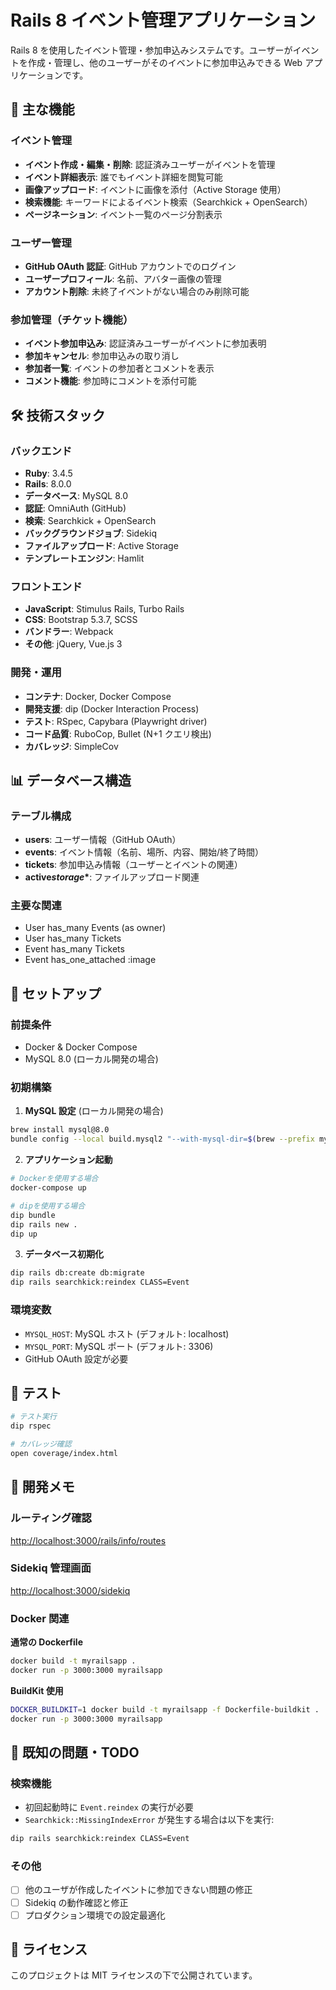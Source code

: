 # Rails 8 イベント管理アプリケーション

Rails 8 を使用したイベント管理・参加申込みシステムです。ユーザーがイベントを作成・管理し、他のユーザーがそのイベントに参加申込みできる Web アプリケーションです。

## 🚀 主な機能

### イベント管理

- **イベント作成・編集・削除**: 認証済みユーザーがイベントを管理
- **イベント詳細表示**: 誰でもイベント詳細を閲覧可能
- **画像アップロード**: イベントに画像を添付（Active Storage 使用）
- **検索機能**: キーワードによるイベント検索（Searchkick + OpenSearch）
- **ページネーション**: イベント一覧のページ分割表示

### ユーザー管理

- **GitHub OAuth 認証**: GitHub アカウントでのログイン
- **ユーザープロフィール**: 名前、アバター画像の管理
- **アカウント削除**: 未終了イベントがない場合のみ削除可能

### 参加管理（チケット機能）

- **イベント参加申込み**: 認証済みユーザーがイベントに参加表明
- **参加キャンセル**: 参加申込みの取り消し
- **参加者一覧**: イベントの参加者とコメントを表示
- **コメント機能**: 参加時にコメントを添付可能

## 🛠 技術スタック

### バックエンド

- **Ruby**: 3.4.5
- **Rails**: 8.0.0
- **データベース**: MySQL 8.0
- **認証**: OmniAuth (GitHub)
- **検索**: Searchkick + OpenSearch
- **バックグラウンドジョブ**: Sidekiq
- **ファイルアップロード**: Active Storage
- **テンプレートエンジン**: Hamlit

### フロントエンド

- **JavaScript**: Stimulus Rails, Turbo Rails
- **CSS**: Bootstrap 5.3.7, SCSS
- **バンドラー**: Webpack
- **その他**: jQuery, Vue.js 3

### 開発・運用

- **コンテナ**: Docker, Docker Compose
- **開発支援**: dip (Docker Interaction Process)
- **テスト**: RSpec, Capybara (Playwright driver)
- **コード品質**: RuboCop, Bullet (N+1 クエリ検出)
- **カバレッジ**: SimpleCov

## 📊 データベース構造

### テーブル構成

- **users**: ユーザー情報（GitHub OAuth）
- **events**: イベント情報（名前、場所、内容、開始/終了時間）
- **tickets**: 参加申込み情報（ユーザーとイベントの関連）
- **active*storage*\***: ファイルアップロード関連

### 主要な関連

- User has_many Events (as owner)
- User has_many Tickets
- Event has_many Tickets
- Event has_one_attached :image

## 🚀 セットアップ

### 前提条件

- Docker & Docker Compose
- MySQL 8.0 (ローカル開発の場合)

### 初期構築

1. **MySQL 設定** (ローカル開発の場合)

```bash
brew install mysql@8.0
bundle config --local build.mysql2 "--with-mysql-dir=$(brew --prefix mysql@8.0)"
```

2. **アプリケーション起動**

```bash
# Dockerを使用する場合
docker-compose up

# dipを使用する場合
dip bundle
dip rails new .
dip up
```

3. **データベース初期化**

```bash
dip rails db:create db:migrate
dip rails searchkick:reindex CLASS=Event
```

### 環境変数

- `MYSQL_HOST`: MySQL ホスト (デフォルト: localhost)
- `MYSQL_PORT`: MySQL ポート (デフォルト: 3306)
- GitHub OAuth 設定が必要

## 🧪 テスト

```bash
# テスト実行
dip rspec

# カバレッジ確認
open coverage/index.html
```

## 📝 開発メモ

### ルーティング確認

<http://localhost:3000/rails/info/routes>

### Sidekiq 管理画面

<http://localhost:3000/sidekiq>

### Docker 関連

**通常の Dockerfile**

```bash
docker build -t myrailsapp .
docker run -p 3000:3000 myrailsapp
```

**BuildKit 使用**

```bash
DOCKER_BUILDKIT=1 docker build -t myrailsapp -f Dockerfile-buildkit .
docker run -p 3000:3000 myrailsapp
```

## 🔧 既知の問題・TODO

### 検索機能

- 初回起動時に `Event.reindex` の実行が必要
- `Searchkick::MissingIndexError` が発生する場合は以下を実行:

```bash
dip rails searchkick:reindex CLASS=Event
```

### その他

- [ ] 他のユーザが作成したイベントに参加できない問題の修正
- [ ] Sidekiq の動作確認と修正
- [ ] プロダクション環境での設定最適化

## 📄 ライセンス

このプロジェクトは MIT ライセンスの下で公開されています。
